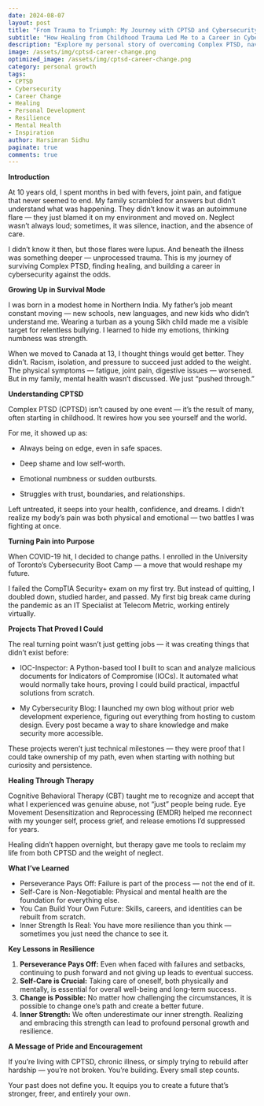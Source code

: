```yaml
---
date: 2024-08-07
layout: post
title: "From Trauma to Triumph: My Journey with CPTSD and Cybersecurity"
subtitle: "How Healing from Childhood Trauma Led Me to a Career in Cybersecurity"
description: "Explore my personal story of overcoming Complex PTSD, navigating grief, and transforming my life through resilience, therapy, and a career change into cybersecurity. A journey of courage, growth, and empowerment."
image: /assets/img/cptsd-career-change.png
optimized_image: /assets/img/cptsd-career-change.png
category: personal growth
tags:
- CPTSD
- Cybersecurity
- Career Change
- Healing
- Personal Development
- Resilience
- Mental Health
- Inspiration
author: Harsimran Sidhu
paginate: true
comments: true
---
```


**Introduction**

At 10 years old, I spent months in bed with fevers, joint pain, and fatigue that never seemed to end. My family scrambled for answers but didn’t understand what was happening. They didn’t know it was an autoimmune flare — they just blamed it on my environment and moved on. Neglect wasn’t always loud; sometimes, it was silence, inaction, and the absence of care.

I didn’t know it then, but those flares were lupus. And beneath the illness was something deeper — unprocessed trauma. This is my journey of surviving Complex PTSD, finding healing, and building a career in cybersecurity against the odds.

**Growing Up in Survival Mode**

I was born in a modest home in Northern India. My father’s job meant constant moving — new schools, new languages, and new kids who didn’t understand me. Wearing a turban as a young Sikh child made me a visible target for relentless bullying. I learned to hide my emotions, thinking numbness was strength.

When we moved to Canada at 13, I thought things would get better. They didn’t. Racism, isolation, and pressure to succeed just added to the weight. The physical symptoms — fatigue, joint pain, digestive issues — worsened. But in my family, mental health wasn’t discussed. We just “pushed through.”

**Understanding CPTSD**

Complex PTSD (CPTSD) isn’t caused by one event — it’s the result of many, often starting in childhood. It rewires how you see yourself and the world.

For me, it showed up as:

- Always being on edge, even in safe spaces.

- Deep shame and low self-worth.

- Emotional numbness or sudden outbursts.

- Struggles with trust, boundaries, and relationships.

Left untreated, it seeps into your health, confidence, and dreams. I didn’t realize my body’s pain was both physical and emotional — two battles I was fighting at once.

**Turning Pain into Purpose**

When COVID-19 hit, I decided to change paths. I enrolled in the University of Toronto’s Cybersecurity Boot Camp — a move that would reshape my future.

I failed the CompTIA Security+ exam on my first try. But instead of quitting, I doubled down, studied harder, and passed. My first big break came during the pandemic as an IT Specialist at Telecom Metric, working entirely virtually.

**Projects That Proved I Could**

The real turning point wasn’t just getting jobs — it was creating things that didn’t exist before:

- IOC-Inspector: A Python-based tool I built to scan and analyze malicious documents for Indicators of Compromise (IOCs). It automated what would normally take hours, proving I could build practical, impactful solutions from scratch.

- My Cybersecurity Blog: I launched my own blog without prior web development experience, figuring out everything from hosting to custom design. Every post became a way to share knowledge and make security more accessible.

These projects weren’t just technical milestones — they were proof that I could take ownership of my path, even when starting with nothing but curiosity and persistence.

**Healing Through Therapy**

Cognitive Behavioral Therapy (CBT) taught me to recognize and accept that what I experienced was genuine abuse, not “just” people being rude.
Eye Movement Desensitization and Reprocessing (EMDR) helped me reconnect with my younger self, process grief, and release emotions I’d suppressed for years.

Healing didn’t happen overnight, but therapy gave me tools to reclaim my life from both CPTSD and the weight of neglect.

**What I’ve Learned**

- Perseverance Pays Off: Failure is part of the process — not the end of it.
- Self-Care is Non-Negotiable: Physical and mental health are the foundation for everything else.
- You Can Build Your Own Future: Skills, careers, and identities can be rebuilt from scratch.
- Inner Strength Is Real: You have more resilience than you think — sometimes you just need the chance to see it.

**Key Lessons in Resilience**

1. **Perseverance Pays Off:** Even when faced with failures and setbacks, continuing to push forward and not giving up leads to eventual success.
2. **Self-Care is Crucial:** Taking care of oneself, both physically and mentally, is essential for overall well-being and long-term success.
3. **Change is Possible:** No matter how challenging the circumstances, it is possible to change one’s path and create a better future.
4. **Inner Strength:** We often underestimate our inner strength. Realizing and embracing this strength can lead to profound personal growth and resilience.

**A Message of Pride and Encouragement**

If you’re living with CPTSD, chronic illness, or simply trying to rebuild after hardship — you’re not broken. You’re building. Every small step counts.

Your past does not define you. It equips you to create a future that’s stronger, freer, and entirely your own.
